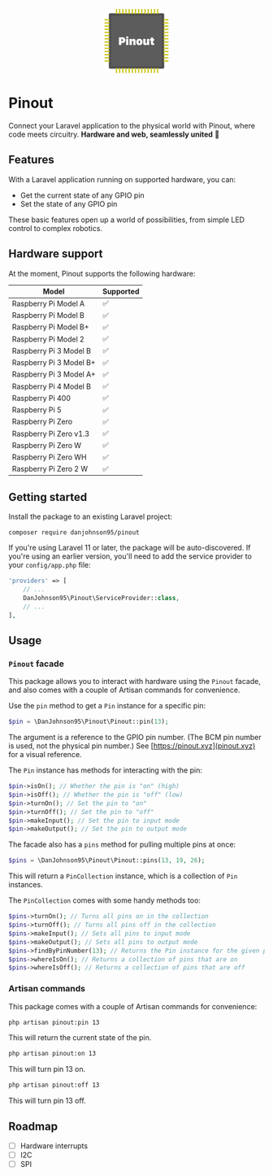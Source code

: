 <p align="center"><img width="25%" src="/art/laravel-pinout.png?1" alt="Pinout logo"></p>

# Pinout

Connect your Laravel application to the physical world with Pinout, where code meets circuitry. **Hardware and web, seamlessly united** 🤝

## Features

With a Laravel application running on supported hardware, you can:

- Get the current state of any GPIO pin
- Set the state of any GPIO pin

These basic features open up a world of possibilities, from simple LED control to complex robotics.

## Hardware support

At the moment, Pinout supports the following hardware:

| Model | Supported |
| --- | --- |
| Raspberry Pi Model A | ✅ |
| Raspberry Pi Model B | ✅ |
| Raspberry Pi Model B+ | ✅ |
| Raspberry Pi Model 2 | ✅ |
| Raspberry Pi 3 Model B | ✅ |
| Raspberry Pi 3 Model B+ | ✅ |
| Raspberry Pi 3 Model A+ | ✅ |
| Raspberry Pi 4 Model B | ✅ |
| Raspberry Pi 400 | ✅ |
| Raspberry Pi 5 | ✅ |
| Raspberry Pi Zero | ✅ |
| Raspberry Pi Zero v1.3 | ✅ |
| Raspberry Pi Zero W | ✅ |
| Raspberry Pi Zero WH | ✅ |
| Raspberry Pi Zero 2 W | ✅ |

## Getting started

Install the package to an existing Laravel project:

```
composer require danjohnson95/pinout
```

If you're using Laravel 11 or later, the package will be auto-discovered. If you're using an earlier version, you'll need to add the service provider to your `config/app.php` file:

```php
'providers' => [
    // ...
    DanJohnson95\Pinout\ServiceProvider::class,
    // ...
],
```

## Usage

### `Pinout` facade

This package allows you to interact with hardware using the `Pinout` facade, and also comes with a couple of Artisan commands for convenience.

Use the `pin` method to get a `Pin` instance for a specific pin:

```php
$pin = \DanJohnson95\Pinout\Pinout::pin(13);
```

The argument is a reference to the GPIO pin number. (The BCM pin number is used, not the physical pin number.) See [https://pinout.xyz](pinout.xyz) for a visual reference.

The `Pin` instance has methods for interacting with the pin:

```php
$pin->isOn(); // Whether the pin is "on" (high)
$pin->isOff(); // Whether the pin is "off" (low)
$pin->turnOn(); // Set the pin to "on"
$pin->turnOff(); // Set the pin to "off"
$pin->makeInput(); // Set the pin to input mode
$pin->makeOutput(); // Set the pin to output mode
```

The facade also has a `pins` method for pulling multiple pins at once:

```php
$pins = \DanJohnson95\Pinout\Pinout::pins(13, 19, 26);
```

This will return a `PinCollection` instance, which is a collection of `Pin` instances.

The `PinCollection` comes with some handy methods too:

```php
$pins->turnOn(); // Turns all pins on in the collection
$pins->turnOff(); // Turns all pins off in the collection
$pins->makeInput(); // Sets all pins to input mode
$pins->makeOutput(); // Sets all pins to output mode
$pins->findByPinNumber(13); // Returns the Pin instance for the given pin number
$pins->whereIsOn(); // Returns a collection of pins that are on
$pins->whereIsOff(); // Returns a collection of pins that are off
```

### Artisan commands

This package comes with a couple of Artisan commands for convenience:

```bash
php artisan pinout:pin 13
```

This will return the current state of the pin.

```bash
php artisan pinout:on 13
```

This will turn pin 13 on.

```bash
php artisan pinout:off 13
```

This will turn pin 13 off.

## Roadmap

- [ ] Hardware interrupts
- [ ] I2C
- [ ] SPI
